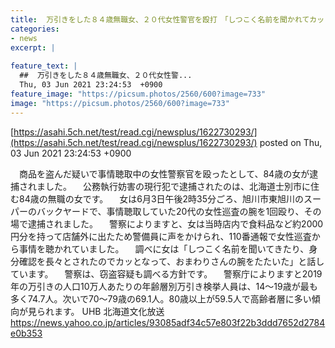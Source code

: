 ```yaml
---
title:  万引きをした８４歳無職女、２０代女性警官を殴打　「しつこく名前を聞かれてカッとなった」 
categories:
- news
excerpt: |
  
feature_text: |
  ##  万引きをした８４歳無職女、２０代女性警...
  Thu, 03 Jun 2021 23:24:53  +0900
feature_image: "https://picsum.photos/2560/600?image=733"
image: "https://picsum.photos/2560/600?image=733"
---
```


[https://asahi.5ch.net/test/read.cgi/newsplus/1622730293/](https://asahi.5ch.net/test/read.cgi/newsplus/1622730293/)
posted on Thu, 03 Jun 2021 23:24:53  +0900

<!--more-->

　商品を盗んだ疑いで事情聴取中の女性警察官を殴ったとして、84歳の女が逮捕されました。 　公務執行妨害の現行犯で逮捕されたのは、北海道士別市に住む84歳の無職の女です。 　女は6月3日午後2時35分ごろ、旭川市東旭川のスーパーのバックヤードで、事情聴取していた20代の女性巡査の腕を1回殴り、その場で逮捕されました。 　警察によりますと、女は当時店内で食料品など約2000円分を持って店舗外に出たため警備員に声をかけられ、110番通報で女性巡査から事情を聴かれていました。 　調べに女は「しつこく名前を聞いてきたり、身分確認を長々とされたのでカッとなって、おまわりさんの腕をたたいた」と話しています。 　警察は、窃盗容疑も調べる方針です。 　警察庁によりますと2019年の万引きの人口10万人あたりの年齢層別万引き検挙人員は、14〜19歳が最も多く74.7人。次いで70〜79歳の69.1人。80歳以上が59.5人で高齢者層に多い傾向が見られます。 UHB 北海道文化放送 https://news.yahoo.co.jp/articles/93085adf34c57e803f22b3ddd7652d2784e0b353
